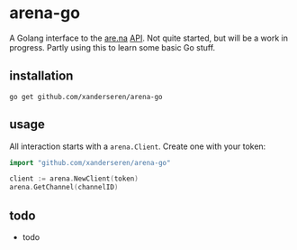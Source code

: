 # arena-go

A Golang interface to the [are.na](https://www.are.na/) [API](https://dev.are.na/documentation). Not quite started, but will be a work in progress. Partly using this to learn some basic Go stuff.

## installation

    go get github.com/xanderseren/arena-go

## usage

All interaction starts with a `arena.Client`. Create one with your token:

```Go
import "github.com/xanderseren/arena-go"

client := arena.NewClient(token)
arena.GetChannel(channelID)
```    

## todo

- todo
